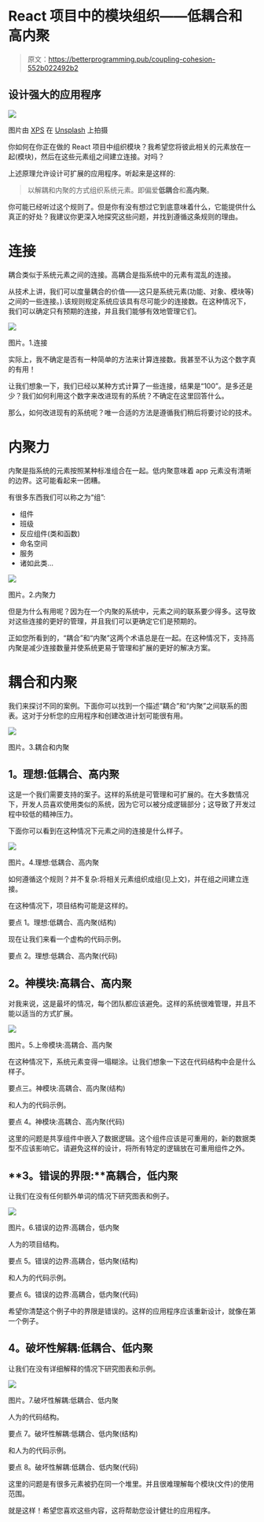 # React 项目中的模块组织——低耦合和高内聚

> 原文：<https://betterprogramming.pub/coupling-cohesion-552b022492b2>

## 设计强大的应用程序

![](img/e410f3e15f1ec9a635a2f36f0622e1e8.png)

图片由 [XPS](https://unsplash.com/@xps) 在 [Unsplash](https://unsplash.com/photos/7ZWVnVSaafY) 上拍摄

你如何在你正在做的 React 项目中组织模块？我希望您将彼此相关的元素放在一起(模块)，然后在这些元素组之间建立连接。对吗？

上述原理允许设计可扩展的应用程序。听起来是这样的:

> 以解耦和内聚的方式组织系统元素。即偏爱**低耦合**和**高内聚**。

你可能已经听过这个规则了。但是你有没有想过它到底意味着什么，它能提供什么真正的好处？我建议你更深入地探究这些问题，并找到遵循这条规则的理由。

# 连接

耦合类似于系统元素之间的连接。高耦合是指系统中的元素有混乱的连接。

从技术上讲，我们可以度量耦合的价值——这只是系统元素(功能、对象、模块等)之间的一些连接。).该规则规定系统应该具有尽可能少的连接数。在这种情况下，我们可以确定只有预期的连接，并且我们能够有效地管理它们。

![](img/aa1888b768e5d859c6623bdcdb198cdc.png)

图片。1.连接

实际上，我不确定是否有一种简单的方法来计算连接数。我甚至不认为这个数字真的有用！

让我们想象一下，我们已经以某种方式计算了一些连接，结果是“100”。是多还是少？我们如何利用这个数字来改进现有的系统？不确定在这里回答什么。

那么，如何改进现有的系统呢？唯一合适的方法是遵循我们稍后将要讨论的技术。

# 内聚力

内聚是指系统的元素按照某种标准组合在一起。低内聚意味着 app 元素没有清晰的边界。这可能看起来一团糟。

有很多东西我们可以称之为“组”:

*   组件
*   班级
*   反应组件(类和函数)
*   命名空间
*   服务
*   诸如此类…

![](img/a233e3e1c4590fcf303c35548882101b.png)

图片。2.内聚力

但是为什么有用呢？因为在一个内聚的系统中，元素之间的联系要少得多。这导致对这些连接的更好的管理，并且我们可以更确定它们是预期的。

正如您所看到的，“耦合”和“内聚”这两个术语总是在一起。在这种情况下，支持高内聚是减少连接数量并使系统更易于管理和扩展的更好的解决方案。

# 耦合和内聚

我们来探讨不同的案例。下面你可以找到一个描述“耦合”和“内聚”之间联系的图表。这对于分析您的应用程序和创建改进计划可能很有用。

![](img/4d50917895eb218ccfcc3ae02c385e88.png)

图片。3.耦合和内聚

## **1。理想:低耦合、高内聚**

这是一个我们需要支持的案子。这样的系统是可管理和可扩展的。在大多数情况下，开发人员喜欢使用类似的系统，因为它可以被分成逻辑部分；这导致了开发过程中较低的精神压力。

下面你可以看到在这种情况下元素之间的连接是什么样子。

![](img/4b3e1f1d33e8cd945b17332a962685eb.png)

图片。4.理想:低耦合、高内聚

如何遵循这个规则？并不复杂:将相关元素组织成组(见上文)，并在组之间建立连接。

在这种情况下，项目结构可能是这样的。

要点 1。理想:低耦合、高内聚(结构)

现在让我们来看一个虚构的代码示例。

要点 2。理想:低耦合、高内聚(代码)

## **2。神模块:高耦合、高内聚**

对我来说，这是最坏的情况，每个团队都应该避免。这样的系统很难管理，并且不能以适当的方式扩展。

![](img/aaaf32d3a19281329860d60aea186df1.png)

图片。5.上帝模块:高耦合、高内聚

在这种情况下，系统元素变得一塌糊涂。让我们想象一下这在代码结构中会是什么样子。

要点三。神模块:高耦合、高内聚(结构)

和人为的代码示例。

要点 4。神模块:高耦合、高内聚(代码)

这里的问题是共享组件中嵌入了数据逻辑。这个组件应该是可重用的，新的数据类型不应该影响它。请避免这样的设计，将所有特定的逻辑放在可重用组件之外。

## **3。错误的界限:**高耦合，低内聚

让我们在没有任何额外单词的情况下研究图表和例子。

![](img/a87bd57535bdf2a2ad613bc2a83493f1.png)

图片。6.错误的边界:高耦合，低内聚

人为的项目结构。

要点 5。错误的边界:高耦合，低内聚(结构)

和人为的代码示例。

要点 6。错误的边界:高耦合，低内聚(代码)

希望你清楚这个例子中的界限是错误的。这样的应用程序应该重新设计，就像在第一个例子。

## **4。破坏性解耦:低耦合、低内聚**

让我们在没有详细解释的情况下研究图表和示例。

![](img/f898076c3013070a9c32b1cce576d207.png)

图片。7.破坏性解耦:低耦合、低内聚

人为的代码结构。

要点 7。破坏性解耦:低耦合、低内聚(结构)

和人为的代码示例。

要点 8。破坏性解耦:低耦合、低内聚(代码)

这里的问题是有很多元素被扔在同一个堆里。并且很难理解每个模块(文件)的使用范围。

就是这样！希望您喜欢这些内容，这将帮助您设计健壮的应用程序。